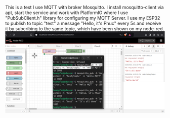 This is a test I use MQTT with broker Mosquitto. I install mosquitto-client via apt, start the service and work with PlatformIO where I use "PubSubClient.h" library for configuring my MQTT Server. I use my ESP32 to publish to topic "test" a message "Hello, it's Phuc" every 5s and receive it by subcribing to the same topic, which have been shown on my node-red.
![Img](./image.png)
